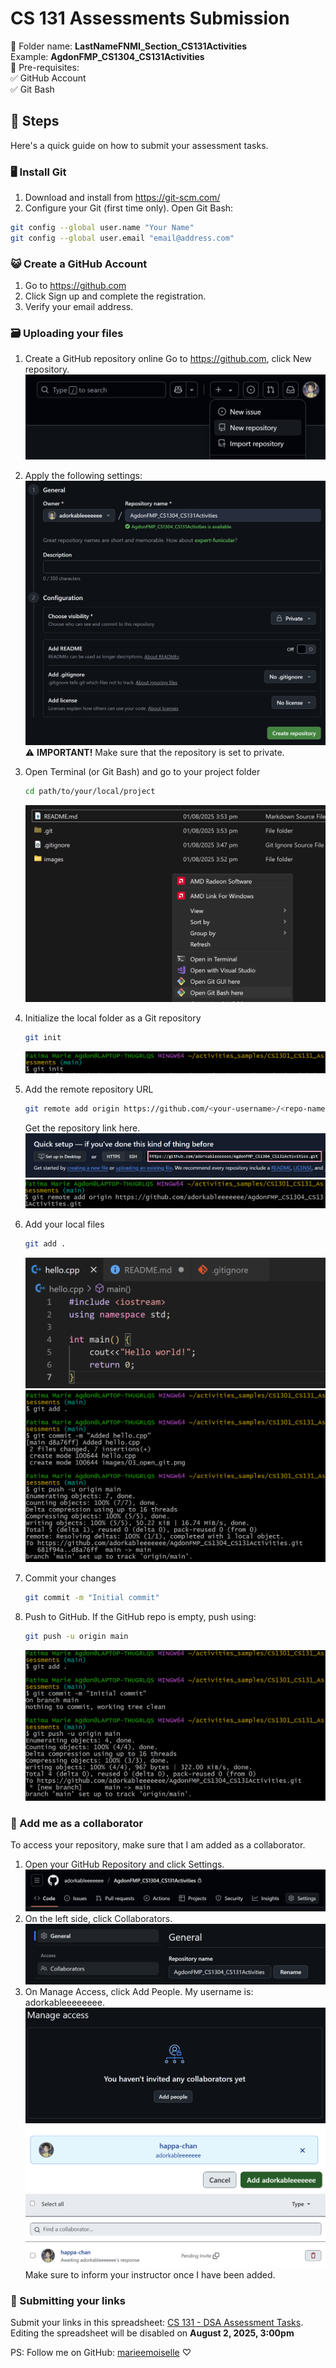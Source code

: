 # CS 131 Assessments Submission
📂 Folder name: **LastNameFNMI_Section_CS131Activities**
<br>Example: **AgdonFMP_CS1304_CS131Activities**
<br>
💼 Pre-requisites:
<br>
✅ GitHub Account<br>
✅ Git Bash

## 🤔 Steps
Here's a quick guide on how to submit your assessment tasks.

### 🖥️ Install Git
1. Download and install from https://git-scm.com/
2. Configure your Git (first time only). Open Git Bash:
```bash
git config --global user.name "Your Name"
git config --global user.email "email@address.com"
```

### 😺 Create a GitHub Account
1. Go to https://github.com
2. Click Sign up and complete the registration.
3. Verify your email address.

### 🗃️ Uploading your files
1. Create a GitHub repository online
Go to https://github.com, click New repository.
![alt text](images/01_new_repo.png)

2. Apply the following settings:
![alt text](images/02_apply_settings.png)
⚠️ **IMPORTANT!** Make sure that the repository is set to private.

3. Open Terminal (or Git Bash) and go to your project folder
    ```bash
    cd path/to/your/local/project
    ```
    ![alt text](images/03_open_git.png)

4. Initialize the local folder as a Git repository
    ```bash
    git init
    ```
    ![alt text](images/04_initialize_repo.png)

5. Add the remote repository URL
    ```bash
    git remote add origin https://github.com/<your-username>/<repo-name>.git
    ```
    Get the repository link here.
    ![alt text](images/05_get_link.png)
    ![alt text](images/05_paste_link.png)

6. Add your local files
    ```bash
    git add .
    ```
    ![alt text](images/06_add_localfile.png)
    ![alt text](images/06_addlocalfile_2.png)

7. Commit your changes
    ```bash
    git commit -m "Initial commit"
    ```

8. Push to GitHub. If the GitHub repo is empty, push using:
    ```bash
    git push -u origin main
    ```
    ![alt text](images/08_steps6to8.png)

### 💞 Add me as a collaborator
To access your repository, make sure that I am added as a collaborator.
1. Open your GitHub Repository and click Settings.
    ![alt text](images/09_settings.png)
2. On the left side, click Collaborators.
    ![alt text](images/10_collaborators.png)
3. On Manage Access, click Add People. My username is: adorkableeeeeeee.
    ![alt text](images/11_manage_access1.png)
    ![alt text](images/11_manage_access2.png)
    ![alt text](images/11_manage_access3.png)
    Make sure to inform your instructor once I have been added.

### 💌 Submitting your links
Submit your links in this spreadsheet: [CS 131 - DSA Assessment Tasks](https://docs.google.com/spreadsheets/d/1GQvt-WVL9J6XRgwtogSUmxlcWvufSozOAB-nedM1MHg/edit?usp=sharing). Editing the spreadsheet will be disabled on **August 2, 2025, 3:00pm**

PS: Follow me on GitHub: [marieemoiselle](https://github.com/marieemoiselle) ♡